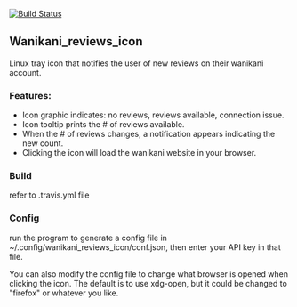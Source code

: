 [![Build Status](https://travis-ci.org/jfcameron/jfc-wanikani_reviews_icon.svg?branch=master)](https://travis-ci.org/jfcameron/jfc-wanikani_reviews_icon)

## Wanikani_reviews_icon

Linux tray icon that notifies the user of new reviews on their wanikani account.

### Features:
- Icon graphic indicates: no reviews, reviews available, connection issue.
- Icon tooltip prints the # of reviews available.
- When the # of reviews changes, a notification appears indicating the new count.
- Clicking the icon will load the wanikani website in your browser.

### Build

refer to .travis.yml file

### Config

run the program to generate a config file in ~/.config/wanikani_reviews_icon/conf.json, then enter your API key in that file.

You can also modify the config file to change what browser is opened when clicking the icon. The default is to use xdg-open, but it could be changed to "firefox" or whatever you like.
